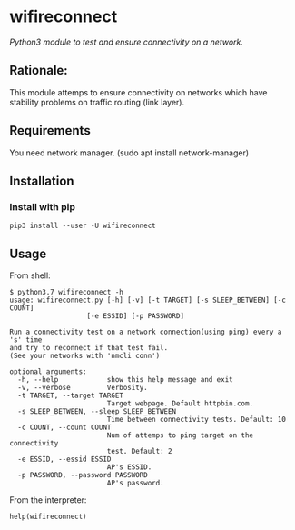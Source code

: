 # wifireconnect
*Python3 module to test and ensure connectivity on a network.*

## Rationale:
This module attemps to ensure connectivity on networks which have
stability problems on traffic routing (link layer).

## Requirements
You need network manager.
(sudo apt install network-manager)

## Installation
### Install with pip
```
pip3 install --user -U wifireconnect
```

## Usage
From shell:

```
$ python3.7 wifireconnect -h
usage: wifireconnect.py [-h] [-v] [-t TARGET] [-s SLEEP_BETWEEN] [-c COUNT]
                   [-e ESSID] [-p PASSWORD]

Run a connectivity test on a network connection(using ping) every a 's' time
and try to reconnect if that test fail.
(See your networks with 'nmcli conn')

optional arguments:
  -h, --help            show this help message and exit
  -v, --verbose         Verbosity.
  -t TARGET, --target TARGET
                        Target webpage. Default httpbin.com.
  -s SLEEP_BETWEEN, --sleep SLEEP_BETWEEN
                        Time between connectivity tests. Default: 10
  -c COUNT, --count COUNT
                        Num of attemps to ping target on the connectivity
                        test. Default: 2
  -e ESSID, --essid ESSID
                        AP's ESSID.
  -p PASSWORD, --password PASSWORD
                        AP's password.
```

From the interpreter:

```
help(wifireconnect)
```
